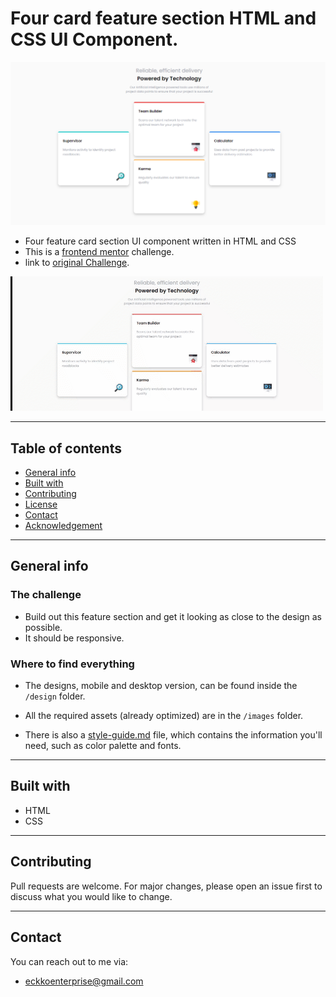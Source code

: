 # Four card feature section HTML and CSS UI Component.

![screenshot](./Readme_assets/Desktop_view.png)

- Four feature card section UI component written in HTML and CSS
- This is a [frontend mentor](https://www.frontendmentor.io/) challenge.
- link to [original Challenge](https://www.frontendmentor.io/challenges/four-card-feature-section-weK1eFYK).

![resize gif](./Readme_assets/resize.gif)

---

## Table of contents

- [General info](#General-info)
- [Built with](#Built-with)
- [Contributing](#Contributing)
- [License](#License)
- [Contact](#Contact)
- [Acknowledgement](#Acknowledgement)

---

## General info

### The challenge

- Build out this feature section and get it looking as close to the design as possible.
- It should be responsive.

### Where to find everything

- The designs, mobile and desktop version, can be found inside the `/design` folder.

- All the required assets (already optimized) are in the `/images` folder.

- There is also a [style-guide.md](./style-guide.md) file, which contains the information you'll need, such as color palette and fonts.

---

## Built with

- HTML
- CSS

---

## Contributing

Pull requests are welcome. For major changes, please open an issue first to discuss what you would like to change.

---

## Contact

You can reach out to me via:

- eckkoenterprise@gmail.com
